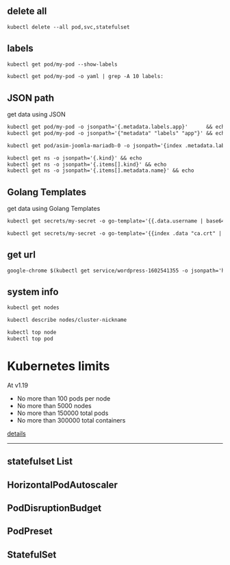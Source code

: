 ## delete all
```txt
kubectl delete --all pod,svc,statefulset
```


## labels
```txt
kubectl get pod/my-pod --show-labels

kubectl get pod/my-pod -o yaml | grep -A 10 labels:
```


## JSON path
get data using JSON
```txt
kubectl get pod/my-pod -o jsonpath='{.metadata.labels.app}'      && echo 
kubectl get pod/my-pod -o jsonpath='{"metadata" "labels" "app"}' && echo 

kubectl get pod/asim-joomla-mariadb-0 -o jsonpath='{index .metadata.labels "app"}' && echo 

kubectl get ns -o jsonpath='{.kind}' && echo
kubectl get ns -o jsonpath='{.items[].kind}' && echo
kubectl get ns -o jsonpath='{.items[].metadata.name}' && echo
```


## Golang Templates
get data using Golang Templates
```txt
kubectl get secrets/my-secret -o go-template='{{.data.username | base64decode}}' && echo

kubectl get secrets/my-secret -o go-template='{{index .data "ca.crt" | base64decode}}'
```


## get url
```txt
google-chrome $(kubectl get service/wordpress-1602541355 -o jsonpath='http://192.168.99.100:{.spec.ports[].nodePort}')
```


## system info
```txt
kubectl get nodes

kubectl describe nodes/cluster-nickname
```


```txt
kubectl top node
kubectl top pod
```


# Kubernetes limits
At v1.19
- No more than 100 pods per node
- No more than 5000 nodes
- No more than 150000 total pods
- No more than 300000 total containers

[details](https://kubernetes.io/docs/setup/best-practices/cluster-large/)

---

## statefulset  List

## HorizontalPodAutoscaler

## PodDisruptionBudget

## PodPreset

## StatefulSet
